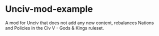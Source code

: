 # Unciv-mod-example

A mod for Unciv that does not add any new content,
rebalances Nations and Policies in the Civ V - Gods & Kings ruleset.
